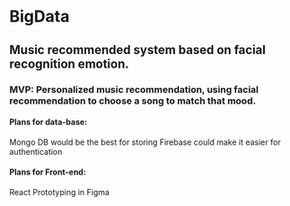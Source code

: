 # BigData

## Music recommended system based on facial recognition emotion.

### MVP: Personalized music recommendation, using facial recommendation to choose a song to match that mood.

#### Plans for data-base:
Mongo DB would be the best for storing
Firebase could make it easier for authentication


#### Plans for Front-end:
React
Prototyping in Figma
